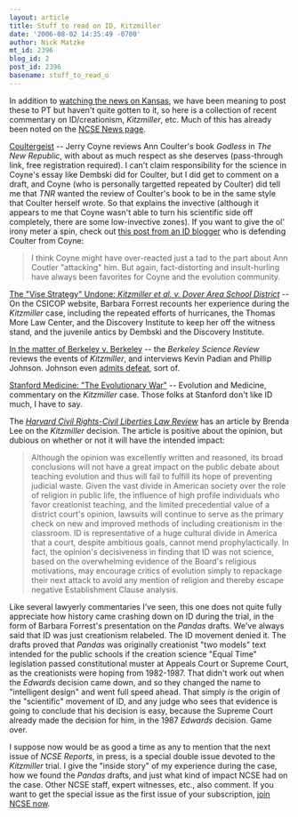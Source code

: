 ```yaml
---
layout: article
title: Stuff to read on ID, Kitzmiller
date: '2006-08-02 14:35:49 -0700'
author: Nick Matzke
mt_id: 2396
blog_id: 2
post_id: 2396
basename: stuff_to_read_o
---
```

In addition to [watching the news on Kansas](http://news.google.com/news?hl=en&amp;lr=&amp;tab=wn&amp;ie=UTF-8&amp;scoring=d&amp;q=%22intelligent+design%22+kansas&amp;btnG=Search+News), we have been meaning to post these to PT but haven't quite gotten to it, so here is a collection of recent commentary on ID/creationism, _Kitzmiller_, etc.  Much of this has already been noted on the [NCSE News page](http://www.ncseweb.org/).

[Coultergeist](http://www.tnr.com/doc.mhtml?pt=aHen%2F%2BTQtb37QJX2%2FTjeLC%3D%3D) -- Jerry Coyne reviews Ann Coulter's book _Godless_ in _The New Republic_, with about as much respect as she deserves (pass-through link, free registration required).  I can't claim responsibility for the science in Coyne's essay like Dembski did for Coulter, but I did get to comment on a draft, and Coyne (who is personally targetted repeated by Coulter) did tell me that _TNR_ wanted the review of Coulter's book to be in the same style that Coulter herself wrote.  So that explains the invective (although it appears to me that Coyne wasn't able to turn his scientific side off completely, there are some low-invective zones).  If you want to give the ol' irony meter a spin, check out [this post from an ID blogger](http://doubtingdarwin.blogspot.com/2006/08/jerry-coyne-and-id.html) who is defending Coulter from Coyne:

> I think Coyne might have over-reacted just a tad to the part about Ann Coutler "attacking" him. But again, fact-distorting and insult-hurling have always been favorites for Coyne and the evolution community.

[The "Vise Strategy" Undone: _Kitzmiller et al. v. Dover Area School District_](http://www.csicop.org/intelligentdesignwatch/kitzmiller.html) -- On the CSICOP website, Barbara Forrest recounts her experience during the _Kitzmiller_ case, including the repeated efforts of hurricanes, the Thomas More Law Center, and the Discovery Institute to keep her off the witness stand, and the juvenile antics by Dembski and the Discovery Institute.

[In the matter of Berkeley v. Berkeley](http://sciencereview.berkeley.edu/articles.php?issue=10&amp;article=evolution) -- the _Berkeley Science Review_ reviews the events of _Kitzmiller_, and interviews Kevin Padian and Phillip Johnson.  Johnson even [admits defeat](/archives/2006/08/is-id-doa.html), sort of.

[Stanford Medicine: "The Evolutionary War"](http://mednews.stanford.edu/stanmed/2006summer/) -- Evolution and Medicine, commentary on the _Kitzmiller_ case.  Those folks at Stanford don't like ID much, I have to say.

The [_Harvard Civil Rights-Civil Liberties Law Review_](http://www.law.harvard.edu/students/orgs/crcl/vol41_2/) has an article by Brenda Lee on the _Kitzmiller_ decision.  The article is positive about the opinion, but dubious on whether or not it will have the intended impact:

> Although the opinion was excellently written and reasoned, its broad conclusions will not have a great impact on the public debate about teaching evolution and thus will fail to fulfill its hope of preventing judicial waste. Given the vast divide in American society over the role of religion in public life, the influence of high profile individuals who favor creationist teaching, and the limited precedential value of a district court's opinion, lawsuits will continue to serve as the primary check on new and improved methods of including creationism in the classroom. ID is representative of a huge cultural divide in America that a court, despite ambitious goals, cannot mend prophylactically. In fact, the opinion's decisiveness in finding that ID was not science, based on the overwhelming evidence of the Board's religious motivations, may encourage critics of evolution simply to repackage their next attack to avoid any mention of religion and thereby escape negative Establishment Clause analysis.

Like several lawyerly commentaries I've seen, this one does not quite fully appreciate how history came crashing down on ID during the trial, in the form of Barbara Forrest's presentation on the _Pandas_ drafts.  We've always said that ID was just creationism relabeled.  The ID movement denied it.  The drafts proved that _Pandas_ was originally creationist "two models" text intended for the public schools if the creation science "Equal Time" legislation passed constitutional muster at Appeals Court or Supreme Court, as the creationists were hoping from 1982-1987.  That didn't work out when the _Edwards_ decision came down, and so they changed the name to "intelligent design" and went full speed ahead.  That simply _is_ the origin of the "scientific" movement of ID, and any judge who sees that evidence is going to conclude that his decision is easy, because the Supreme Court already made the decision for him, in the 1987 _Edwards_ decision.  Game over.

I suppose now would be as good a time as any to mention that the next issue of _NCSE Reports_, in press, is a special double issue devoted to the _Kitzmiller_ trial.  I give the "inside story" of my experience during the case, how we found the _Pandas_ drafts, and just what kind of impact NCSE had on the case.  Other NCSE staff, expert witnesses, etc., also comment.  If you want to get the special issue as the first issue of your subscription, [join NCSE now](http://www.ncseweb.org/membership.asp).

